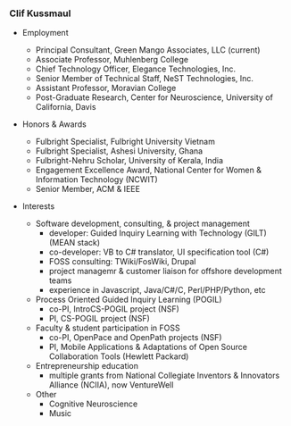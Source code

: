 <!--
**kussmaul/kussmaul** is a ✨ _special_ ✨ repo - its `README.md` (this file) appears on your GitHub profile.
-->

### Clif Kussmaul

* Employment
  * Principal Consultant, Green Mango Associates, LLC (current)
  * Associate Professor, Muhlenberg College
  * Chief Technology Officer, Elegance Technologies, Inc.
  * Senior Member of Technical Staff, NeST Technologies, Inc.
  * Assistant Professor, Moravian College
  * Post-Graduate Research, Center for Neuroscience, University of California, Davis

* Honors & Awards
  * Fulbright Specialist, Fulbright University Vietnam
  * Fulbright Specialist, Ashesi University, Ghana
  * Fulbright-Nehru Scholar, University of Kerala, India
  * Engagement Excellence Award, National Center for Women & Information Technology (NCWIT)
  * Senior Member, ACM & IEEE

* Interests
  * Software development, consulting, & project management
    * developer: Guided Inquiry Learning with Technology (GILT) (MEAN stack)
    * co-developer: VB to C# translator, UI specification tool (C#)
    * FOSS consulting: TWiki/FosWiki, Drupal
    * project managemr & customer liaison for offshore development teams
    * experience in Javascript, Java/C#/C, Perl/PHP/Python, etc  
  * Process Oriented Guided Inquiry Learning (POGIL)
    * co-PI, IntroCS-POGIL project (NSF)
    * PI, CS-POGIL project (NSF)
  * Faculty & student participation in FOSS
    * co-PI, OpenPace and OpenPath projects (NSF)
    * PI, Mobile Applications & Adaptations of Open Source Collaboration Tools (Hewlett Packard)
  * Entrepreneurship education
    * multiple grants from National Collegiate Inventors & Innovators Alliance (NCIIA), now VentureWell
  * Other
    * Cognitive Neuroscience
    * Music

<!--
Here are some ideas to get you started:

- 🔭 I’m currently working on ...
- 🌱 I’m currently learning ...
- 👯 I’m looking to collaborate on ...
- 🤔 I’m looking for help with ...
- 💬 Ask me about ...
- 📫 How to reach me: ...
- 😄 Pronouns: ...
- ⚡ Fun fact: ...
-->
